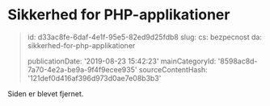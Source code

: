 Sikkerhed for PHP-applikationer
===============================

> id: d33ac8fe-6daf-4e1f-95e5-82ed9d25fdb8
> slug:
> 	cs: bezpecnost
> 	da: sikkerhed-for-php-applikationer
> 
> publicationDate: '2019-08-23 15:42:23'
> mainCategoryId: '8598ac8d-7a70-4e2a-be9a-9f4f9ecee935'
> sourceContentHash: '121def0d416af396d973d0ae7e08b3b3'

Siden er blevet fjernet.
